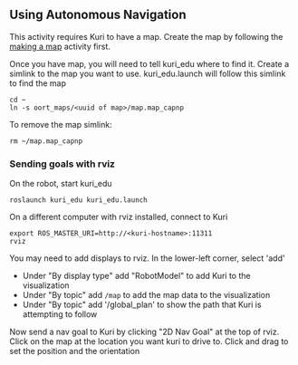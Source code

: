 ## Using Autonomous Navigation

This activity requires Kuri to have a map.  Create the map by following the
[making a map](./make_a_map.md) activity first.

Once you have map, you will need to tell kuri_edu where to find it.  Create
a simlink to the map you want to use.  kuri_edu.launch will follow this
simlink to find the map

```
cd ~
ln -s oort_maps/<uuid of map>/map.map_capnp
```

To remove the map simlink:

```
rm ~/map.map_capnp
```

### Sending goals with rviz

On the robot, start kuri_edu

```
roslaunch kuri_edu kuri_edu.launch
```

On a different computer with rviz installed, connect to Kuri
```
export ROS_MASTER_URI=http://<kuri-hostname>:11311
rviz
```

You may need to add displays to rviz.  In the lower-left corner, select 'add'

  - Under "By display type" add "RobotModel" to add Kuri to the visualization
  - Under "By topic" add `/map` to add the map data to the visualization
  - Under "By topic" add '/global_plan' to show the path that Kuri is attempting to follow

Now send a nav goal to Kuri by clicking "2D Nav Goal" at the top of rviz.  Click on the map
at the location you want kuri to drive to.  Click and drag to set the position and the orientation
